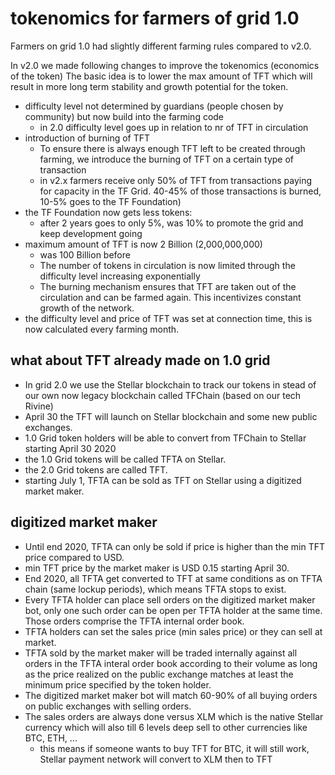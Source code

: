 # tokenomics for farmers of grid 1.0

Farmers on grid 1.0 had slightly different farming rules compared to v2.0.

In v2.0 we made following changes to improve the tokenomics (economics of the token)
The basic idea is to lower the max amount of TFT which will result in more long term stability and growth potential for the token.

- difficulty level not determined by guardians (people chosen by community) but now build into the farming code
    - in 2.0 difficulty level goes up in relation to nr of TFT in circulation
- introduction of burning of TFT
    - To ensure there is always enough TFT left to be created through farming, we introduce the burning of TFT on a certain type of transaction
    - in v2.x farmers receive only 50% of TFT from transactions paying for capacity in the TF Grid. 40-45% of those transactions is     burned, 10-5% goes to the TF Foundation)
- the TF Foundation now gets less tokens: 
    - after 2 years goes to only 5%, was 10% to promote the grid and keep development going
- maximum amount of TFT is now 2 Billion (2,000,000,000)
    - was 100 Billion before
    - The number of tokens in circulation is now limited through the difficulty level increasing exponentially 
    - The burning mechanism ensures that TFT are taken out of the circulation and can be farmed again. This incentivizes constant growth of the network.
- the difficulty level and price of TFT was set at connection time, this is now calculated every farming month.

## what about TFT already made on 1.0 grid

- In grid 2.0 we use the Stellar blockchain to track our tokens in stead of our own now legacy blockchain called TFChain (based on our tech Rivine)
- April 30 the TFT will launch on Stellar blockchain and some new public exchanges.
- 1.0 Grid token holders will be able to convert from TFChain to Stellar starting April 30 2020
- the 1.0 Grid tokens will be called TFTA on Stellar.
- the 2.0 Grid tokens are called TFT.
- starting July 1, TFTA can be sold as TFT on Stellar using a digitized market maker.

## digitized market maker

- Until end 2020, TFTA can only be sold if price is higher than the min TFT price compared to USD.
- min TFT price by the market maker is USD 0.15 starting April 30.
- End 2020, all TFTA get converted to TFT at same conditions as on TFTA chain (same lockup periods), which means TFTA stops to exist.
- Every TFTA holder can place sell orders on the digitized market maker bot, only one such order can be open per TFTA holder at the same time. Those orders comprise the TFTA internal order book.
- TFTA holders can set the sales price (min sales price) or they can sell at market.
- TFTA sold by the market maker will be traded internally against all orders in the TFTA interal order book according to their volume as long as the price realized on the public exchange matches at least the minimum price specified by the token holder.
- The digitized market maker bot will match 60-90% of all buying orders on public exchanges with selling orders.
- The sales orders are always done versus XLM which is the native Stellar currency which will also till 6 levels deep sell to other currencies like BTC, ETH, ...
    - this means if someone wants to buy TFT for BTC, it will still work, Stellar payment network will convert to XLM then to TFT
    
